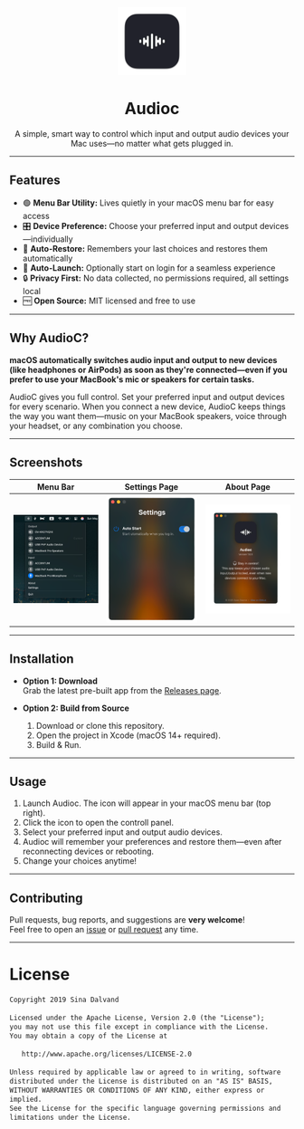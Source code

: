 <p align="center">
  <img src="art/icon.png" alt="AudioC App Icon" width="120" />
</p>

<h1 align="center">Audioc</h1>

<p align="center">
  A simple, smart way to control which input and output audio devices your Mac uses—no matter what gets plugged in.
</p>

---

## Features

- 🟢 **Menu Bar Utility:** Lives quietly in your macOS menu bar for easy access
- 🎛️ **Device Preference:** Choose your preferred input and output devices—individually
- 🔄 **Auto-Restore:** Remembers your last choices and restores them automatically
- 🚀 **Auto-Launch:** Optionally start on login for a seamless experience
- 🔒 **Privacy First:** No data collected, no permissions required, all settings local
- 🆓 **Open Source:** MIT licensed and free to use

---

## Why AudioC?

**macOS automatically switches audio input and output to new devices (like headphones or AirPods) as soon as they're connected—even if you prefer to use your MacBook's mic or speakers for certain tasks.**

AudioC gives you full control. Set your preferred input and output devices for every scenario. When you connect a new device, AudioC keeps things the way you want them—music on your MacBook speakers, voice through your headset, or any combination you choose.

---

## Screenshots

| Menu Bar                                         | Settings Page                                    | About Page                                    |
|:------------------------------------------------:|:------------------------------------------------:|:---------------------------------------------:|
| <img src="art/bar.png" width="350"/>                 | <img src="art/settings.png" width="350"/>            | <img src="art/about.png" width="350"/>            |

---

## Installation

- **Option 1: Download**  
  Grab the latest pre-built app from the [Releases page](../../releases).

- **Option 2: Build from Source**  
  1. Download or clone this repository.
  2. Open the project in Xcode (macOS 14+ required).
  3. Build & Run.

---

## Usage

1. Launch Audioc. The icon will appear in your macOS menu bar (top right).
2. Click the icon to open the controll panel.
3. Select your preferred input and output audio devices.
4. Audioc will remember your preferences and restore them—even after reconnecting devices or rebooting.
5. Change your choices anytime!

---

## Contributing

Pull requests, bug reports, and suggestions are **very welcome**!  
Feel free to open an [issue](../../issues) or [pull request](../../pulls) any time.

---


# License

    Copyright 2019 Sina Dalvand

    Licensed under the Apache License, Version 2.0 (the "License");
    you may not use this file except in compliance with the License.
    You may obtain a copy of the License at

       http://www.apache.org/licenses/LICENSE-2.0

    Unless required by applicable law or agreed to in writing, software
    distributed under the License is distributed on an "AS IS" BASIS,
    WITHOUT WARRANTIES OR CONDITIONS OF ANY KIND, either express or implied.
    See the License for the specific language governing permissions and
    limitations under the License.
